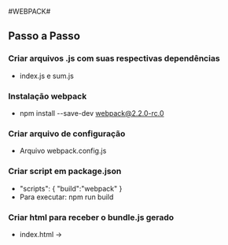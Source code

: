 #WEBPACK#

## Passo a Passo ##

### Criar arquivos .js com suas respectivas dependências

* index.js e sum.js

### Instalação webpack ###
* npm install --save-dev webpack@2.2.0-rc.0

### Criar arquivo de configuração ###
* Arquivo webpack.config.js

### Criar script em package.json ###
* "scripts": { "build":"webpack" }
* Para executar: npm run build

### Criar html para receber o bundle.js gerado ###
* index.html -> <script src="build/bundle.js"><script>

## Segunda etapa com loader ##

### Babel - Turn ES2015 into ES5 ###
#### Babel depende de 3 módulos ####
* babel-loader -> Realiza a compatibilidade com webpack
* babel-core   -> é quem gera os arquivos de saída
* babel-preset-env -> é quem indique para o babel as regras de sintaxe para conversão do código, e.g. ES2017/6/7.

* npm install --save-dev babel-loader babel-core babel-preset-env
#### Configurar módulos ####
* Acrescentar os módulos babel em webpack.config.js

#### Criar arquivo .babelrc
* Arquivo que indica para o babel que o mesmo deve usar os "presets" neste arquivo e que todos os .js devem usar esse conjunto de regras configurados nesse arquivo


### Terceira etapa migrar de CommonJS para ES2015 ###
* CommonJS:
** const sum = require('./sum');  
** module.exports = sum;

* ES2015
** import sum from './sum';
** export default sum;

### Quarta etapa loader para CSS ###
* criar dois arquivos image_viewer.js e image_viewer.css 
* Importar o arquivo css no js
* Instalar os módulos css-loader e style-loader -> npm install --save-dev style-loader css-loader
* css-loader resolve a questão dos imports
* style-loader pega os imports e adiciona ao html juntando tudo no bundle.js

## Separando o css do bundle para um arquivo seaprado ##
* npm install --save-dev extract-text-webpack-plugin@2.0.0-beta.4
* Permite pegar a saída de qualquer loader e gerar um arquivo separado
* Adicionar um tag link link no header do nosso html <link rel='stylesheet' href='build/style.css'>

### Quinta etapa loader para imagens ###
* Loader image-webpack-loader faz o redimensionamento da imagem
* Loader url-loader pega o resultado do loader anterior e inclui no bundle.js se a imagem for pequena, mas se for grande envia para o diretório de saída
* npm install --save-dev image-webpack-loader url-loader
* npm install --save-dev file-loader
* As imagens do projeto estão na pasta assets.
* No caso de imagens grandes, por ser muito grande o webpack vai inclui-la no bundle.
Neste caso vamos ter erro ao tentar localizar o arquivo para solucionar está situação
em webpack.config será necessária a configuração do atributo publicPath

### Sexta etapa split files ###
*    entry:{  bundle: './src/index.js', vendor: VENDOR_LIBS }
*    //Definição do caminho onde será entregue o bundle e o nome do mesmo
    output: {
        path: path.resolve(__dirname, 'build'),
        //O nome vai vir do atributo entry que está sendo gerado, bundle ou vendor
        filename: '[name].js',
        //Parametro para os arquivos incluidos no bundle sejam renderizados
        publicPath: 'build/'
    }

### Sétima otimizar a geração do vendor para evitar redundâncias ###
*     Biblioteca somente para o exemplo -> npm install react --save
*     plugins: [new ExtractTextPlugin('style.css'),
        new webpack.optimize.CommonsChunkPlugin({
            name: 'vendor'
        })
    ]

### Oitavo passo plugin para atualizar o html ###
* A medida que novos arquivos sejam gerados pelo build o html precisa ser atualizado manualmente com esse plugin isto não é mais necessário. O html será automáticamente gerado
* npm install --save-dev html-webpack-plugin
* No webpakc.config => 
        var HtmlWebpackPlugin = require('html-webpack-plugin');

### Nono passo Limpar arquivos gerados ###
* npm install --save-dev rimraf 
* Adicionar em scripts o comando clean => "clean": "rimraf build"
* npm run clean
* Ao final atualizar o script build => "build": "npm run clean && webpack".

### Décimo passo Webpack dev server para automaticamente atualizar os arquvior ###
* Similar ao live reload, mas só cuida do lado client side
* Para termos o ambiente como um todo vamos precisar também do node server
* npm install --save-dev webpack-dev-server@2.2.0-rc.0
* Adicionar à script em package.json => "serve":"webpack-dev-server"
* webpack dev server gera os arquivos em memória quando é executado, ele não elimenta a pasta build, mas ainda assim gera e executa os arquivos

### Décimo primeiro passo Prepara para produção ###
* Em webpack.config adicionar na seção de plugins =>         new webpack.DefinePlugin({
            'process.env.NODE_ENV' : JSON.stringify(process.env.NODE_ENV)
        })
* Em scripts em package.jso adicionar => "build:prod": "NODE_ENV=production npm run clean && webpack -p"
* Acima: NODE_ENV sinaliza a execução em PRD e o -p indica que queremos uma versão para produção minificado e uglificado 


### Publicar conteúdo stático ###
#### Surge ####
* surge.sh
* npm install -g surge
* surge -p dist => Sendo que dist correponde ao diretório onde estão os arquivos

#### AWS ####
* Logar no meu console AWS ir no meu nome => minhas credenciais de segurança => Access keys (Access key and Secret Access key ) => Create new access key => Show access key
* Criar arquivo .env com AWS_ACCESS_KEY_ID='minha chave gerada' e AWS_SECRET_ACCESS_KEY='minha chave secreta'
* npm install -g s3-website
* Criar bucket => s3-website create nomequalquer
* Depois do site criado dar o deploy com o caomando e o nome do diretório => s3-website deploy build
* Quando quiser eliminar apaga-se a chave e o bicket (Services=> Procuro por S3 => encontro o bucket e elimino em ações)

### Publicar servidores ###
* Instalar express => npm install --save express
#### Para DEV & PRD ####
* Instalar middleware intercepta as requisições e retorna uma versão compilada do js
 npm install --save-dev webpack-dev-middleware
* Criar arquivo serve.js seguir conforme exmplo neste projeto
* Para invocar o comando abaixo passando vaiáveis de ambiente em tempo de execução instale => npm install --save-dev cross-env 
* Adicionar e excutar o script => "build:server:prod": "cross-env NODE_ENV=production node server"

##### Publicar Heroku #####
* Criar arquivo Procfile sem extensão. Neste arquivo estão os comandos que serão executados pelo Heroku
